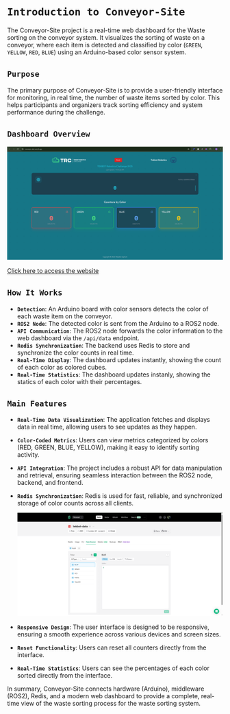 # `Introduction to Conveyor-Site`

The Conveyor-Site project is a real-time web dashboard for the Waste sorting on the conveyor system. It visualizes the sorting of waste on a conveyor, where each item is detected and classified by color (`GREEN`, `YELLOW`, `RED`, `BLUE`) using an Arduino-based color sensor system.

## `Purpose`

The primary purpose of Conveyor-Site is to provide a user-friendly interface for monitoring, in real time, the number of waste items sorted by color. This helps participants and organizers track sorting efficiency and system performance during the challenge.

## `Dashboard Overview`

[![Vercel Homepage](/week4/images/IT/Website/dashboard_overview.png)](/week4/images/IT/Website/dashboard_overview.png)

[Click here to access the website](https://conveyor-site.vercel.app)

## `How It Works`

- **`Detection`**: An Arduino board with color sensors detects the color of each waste item on the conveyor.
- **`ROS2 Node`**: The detected color is sent from the Arduino to a ROS2 node.
- **`API Communication`**: The ROS2 node forwards the color information to the web dashboard via the `/api/data` endpoint.
- **`Redis Synchronization`**: The backend uses Redis to store and synchronize the color counts in real time.
- **`Real-Time Display`**: The dashboard updates instantly, showing the count of each color as colored cubes.
- **`Real-Time Statistics`**: The dashboard updates instanly, showing the statics of each color with their percentages.

## `Main Features`

- **`Real-Time Data Visualization`**: The application fetches and displays data in real time, allowing users to see updates as they happen.
- **`Color-Coded Metrics`**: Users can view metrics categorized by colors (RED, GREEN, BLUE, YELLOW), making it easy to identify sorting activity.
- **`API Integration`**: The project includes a robust API for data manipulation and retrieval, ensuring seamless interaction between the ROS2 node, backend, and frontend.
- **`Redis Synchronization`**: Redis is used for fast, reliable, and synchronized storage of color counts across all clients.
  
  [![](/week4/images/IT/Website/redis.png)](/week4/images/IT/Website/redis.png)

- **`Responsive Design`**: The user interface is designed to be responsive, ensuring a smooth experience across various devices and screen sizes.
- **`Reset Functionality`**: Users can reset all counters directly from the interface.

- **`Real-Time Statistics`**: Users can see the percentages of each color sorted directly from the interface.

In summary, Conveyor-Site connects hardware (Arduino), middleware (ROS2), Redis, and a modern web dashboard to provide a complete, real-time view of the waste sorting process for the waste sorting system.